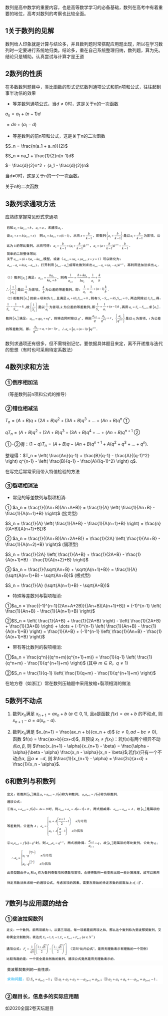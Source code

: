 数列是高中数学的重要内容，也是高等数学学习的必备基础，数列在高考中有着重要的地位，高考对数列的考察也比较全面。

 

## 1关于数列的见解

数列给人印象就是计算与结论多，并且数列题时常搭配应用题出现，所以在学习数列时一定要进行系统地归类。结论多，重在自己系统整理归纳，数列题，算为先。结论只是辅助。认真尝试与计算才是王道

## 2数列的性质

在多数数列题目中，类比函数的形式记忆数列通项公式和前n项和公式，往往起到事半功倍的效果

- 等差数列通项公式，当$d≠0$时，这是关于$n$的一次函数

$a_n = a_1 + (n-1)d$

$= dn + (a_1 - d)$

- 等差数列的前n项和公式，这是关于$n$的二次函数

$S_n = \frac{n(a_1 + a_n)}{2}$

$S_n = na_1 + \frac{1}{2}n(n-1)d$

$= \frac{d}{2}n^2 + (a_1 - \frac{d}{2})n$

当d≠0时，这是关于n的一个一次函数。

关于n的二次函数



## 3数列求通项方法

应熟练掌握常见形式求通项

![image-20250130153807234](数列.assets/image-20250130153807234.png)

![image-20250130153810811](数列.assets/image-20250130153810811.png)

数列求通项还有很多，但不需特别记忆，要依据具体题目来定，离不开递推与迭代的思想（有时也可采用待定系数法）



## 4数列求和方法

### ①倒序相加法

（等差数列前n项和公式的推导）

### ②错位相减法

$T_n = (A+B)q + (2A+B)q^2 + (3A+B)q^3 + \dots + (An+B)q^n$ ①

$qT_n = (A+B)q^2 + (2A+B)q^3 + (3A+B)q^4 + \dots + (An+B)q^{n+1}$ ②

①$-$②得：$(1-q)T_n = (A+B)q - (An+B)q^{n+1} + A(q^2 + q^3 + \dots + q^n)$.

整理得：$T_n = \left( \frac{An}{q-1} + \frac{B}{q-1} - \frac{A}{(q-1)^2} \right) q^{n-1} - \left( \frac{B}{q-1} - \frac{A}{(q-1)^2} \right) q$.

在写完后常常采用带入特值检验的方法

### ③裂项相消法

- 常见的等差数列与裂项相消:

① $a_n = \frac{1}{(An+B)(An+A+B)} = \frac{1}{A} \left( \frac{1}{An+B} - \frac{1}{A(n+1)+B} \right)$ (接龙型)

$S_n = \frac{1}{A} \left( \frac{1}{A+B} - \frac{1}{A(n+1)+B} \right) = \frac{n}{(A+B)[A(n+1)+B]}$

② $a_n = \frac{1}{(An+B)(An+2A+B)} = \frac{1}{2A} \left( \frac{1}{An+B} - \frac{1}{A(n+2)+B} \right)$ (隔项型)

$S_n = \frac{1}{2A} \left( \frac{1}{A+B} + \frac{1}{2A+B} - \frac{1}{A(n+1)+B} - \frac{1}{A(n+2)+B} \right)$

③ $a_n = \frac{1}{\sqrt{An+B} + \sqrt{A(n+1)+B}} = \frac{1}{A} (\sqrt{A(n+1)+B} - \sqrt{An+B})$ (根式型)

$S_n = \frac{1}{A} (\sqrt{A(n+1)+B} - \sqrt{A+B})$

- 特殊等差数列与裂项相消:


①$a_n = \frac{(-1)^{n-1}(2An+A+2B)}{(An+B)[A(n+1)+B]} = (-1)^{n-1} \left( \frac{1}{An+B} - \frac{1}{A(n+1)+B} \right)$

②$S_n = \left( \frac{1}{A+B} + \frac{1}{2A+B} \right) - \left( \frac{1}{2A+B} + \frac{1}{3A+B} \right) + \dots + (-1)^{n-1} \left( \frac{1}{An+B} - \frac{1}{A(n+1)+B} \right) = \frac{1}{A+B} + (-1)^{n-1} \left( \frac{1}{An+B} - \frac{1}{A(n+1)+B} \right)$

- 带有等比数列的裂项相消:


①$a_n = \frac{q^n}{(q^n+m)(q^{n+1}+m)} = \frac{1}{q-1} \left( \frac{1}{q^n+m} - \frac{1}{q^{n+1}+m} \right)$ (其中 $m \in R$，$q \ne 1$)

②$S_n = \frac{1}{q-1} \left( \frac{1}{q+m} - \frac{1}{q^{n+1}+m} \right)$



在地方卷（如浙江）常在数列压轴题中采用放缩+裂项相消的做法



## 5数列不动点

1. 数列${x_n}$满足 $x_{n+1} = ax_n + b$  ($a \in {0, 1}$), 且a是函数 $f(x) = ax + b$ 的不动点, 则 $x_{n+1} - a = a(x_n - a)$.

2. 数列${x_n}$满足 $x_{n+1} = \frac{ax_n + b}{cx_n + d}$ ($c \ne 0, ad - bc \ne 0$), 函数 $f(x) = \frac{ax+b}{cx+d}$, 且预设 $x_1 \ne f(x_1)$：若$f(x)$有两个相异不动点$\alpha, \beta$, 则 $\frac{x_{n+1} - \alpha}{x_{n+1} - \beta} = \frac{\alpha - \alpha}{\beta - \alpha} \frac{x_n - \alpha}{x_n - \beta}$;若$f(x)$只有一个不动点$\alpha$, 且$a \ne -d$, 则 $\frac{1}{x_{n+1} - \alpha} = \frac{2c}{a+d} + \frac{1}{x_n - \alpha}$.



## 6和数列与积数列

![image-20250130153908628](数列.assets/image-20250130153908628.png)



## 7数列与应用题的结合

### ①斐波拉契数列

![image-20250130153920591](数列.assets/image-20250130153920591.png)

![image-20250130153924050](数列.assets/image-20250130153924050.png)

### ②题目长，信息多的实际应用题

如2020全国2卷天坛题目



 
